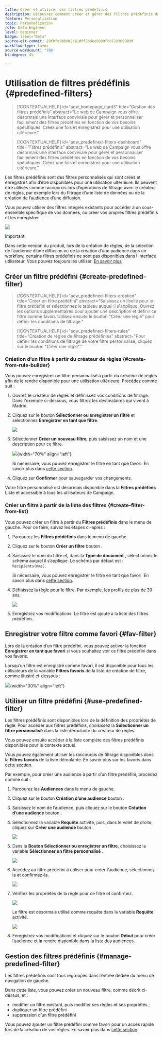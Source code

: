 ```yaml
---
title: Créer et utiliser des filtres prédéfinis
description: Découvrez comment créer et gérer des filtres prédéfinis dans l’interface utilisateur web d’Adobe Campaign
feature: Personalization
topic: Personalization
role: Data Engineer
level: Beginner
badge: label="Beta"
source-git-commit: 29fbfa9bb802ba1dff26dee8898fcb728309983d
workflow-type: tm+mt
source-wordcount: '786'
ht-degree: 4%

---
```


# Utilisation de filtres prédéfinis {#predefined-filters}

>[!CONTEXTUALHELP]
>id="acw_homepage_card3"
>title="Gestion des filtres prédéfinis"
>abstract="Le web de Campaign vous offre désormais une interface conviviale pour gérer et personnaliser facilement des filtres prédéfinis en fonction de vos besoins spécifiques. Créez une fois et enregistrez pour une utilisation ultérieure."

>[!CONTEXTUALHELP]
>id="acw_predefined-filters-dashboard"
>title="Filtres prédéfinis"
>abstract="Le web de Campaign vous offre désormais une interface conviviale pour gérer et personnaliser facilement des filtres prédéfinis en fonction de vos besoins spécifiques. Créez une fois et enregistrez pour une utilisation ultérieure."

Les filtres prédéfinis sont des filtres personnalisés qui sont créés et enregistrés afin d’être disponibles pour une utilisation ultérieure. Ils peuvent être utilisés comme raccourcis lors d’opérations de filtrage avec le créateur de règles, par exemple lors du filtrage d’une liste de données ou de la création de l’audience d’une diffusion.

Vous pouvez utiliser des filtres intégrés existants pour accéder à un sous-ensemble spécifique de vos données, ou créer vos propres filtres prédéfinis et les enregistrer.

![](assets/predefined-filters-menu.png)

>[!IMPORTANT]
>
>Dans cette version du produit, lors de la création de règles, de la sélection de l’audience d’une diffusion ou de la création d’une audience dans un workflow, certains filtres prédéfinis ne sont pas disponibles dans l’interface utilisateur. Vous pouvez toujours les utiliser. [En savoir plus](guardrails.md#predefined-filters-filters-guardrails-limitations)


## Créer un filtre prédéfini {#create-predefined-filter}

>[!CONTEXTUALHELP]
>id="acw_predefined-filters-creation"
>title="Créer un filtre prédéfini"
>abstract="Saisissez un libellé pour le filtre prédéfini et sélectionnez le tableau auquel il s&#39;applique. Ouvrez les options supplémentaires pour ajouter une description et définir ce filtre comme favori. Utilisez ensuite le bouton &quot;Créer une règle&quot; pour définir les conditions de filtrage."

>[!CONTEXTUALHELP]
>id="acw_predefined-filters-rules"
>title="Création de règles de filtrage prédéfinies"
>abstract="Pour définir les conditions de filtrage de votre filtre personnalisé, cliquez sur le bouton &quot;Créer une règle&quot;."

### Création d’un filtre à partir du créateur de règles {#create-from-rule-builder}

Vous pouvez enregistrer un filtre personnalisé à partir du créateur de règles afin de le rendre disponible pour une utilisation ultérieure. Procédez comme suit :

1. Ouvrez le créateur de règles et définissez vos conditions de filtrage. Dans l&#39;exemple ci-dessous, vous filtrez les destinataires qui vivent à Madrid.
1. Cliquez sur le bouton **Sélectionner ou enregistrer un filtre** et sélectionnez **Enregistrer en tant que filtre**.

   ![](assets/predefined-filters-save.png)

1. Sélectionner **Créer un nouveau filtre**, puis saisissez un nom et une description pour ce filtre.

   ![](assets/predefined-filters-save-filter.png){width="70%" align="left"}

   Si nécessaire, vous pouvez enregistrer le filtre en tant que favori. En savoir plus dans [cette section](#fav-filter).

1. Cliquez sur **Confirmer** pour sauvegarder vos changements.

Votre filtre personnalisé est désormais disponible dans la **Filtres prédéfinis** Liste et accessible à tous les utilisateurs de Campaign.


### Créer un filtre à partir de la liste des filtres {#create-filter-from-list}


Vous pouvez créer un filtre à partir du **Filtres prédéfinis** dans le menu de gauche. Pour ce faire, suivez les étapes ci-après :

1. Parcourez les **Filtres prédéfinis** dans le menu de gauche.
1. Cliquez sur le bouton **Créer un filtre** bouton .
1. Saisissez le nom du filtre et, dans la **Type de document** , sélectionnez le schéma auquel il s’applique. Le schéma par défaut est : `Recipients(nms)`.

   Si nécessaire, vous pouvez enregistrer le filtre en tant que favori. En savoir plus dans [cette section](#fav-filter).

1. Définissez la règle pour le filtre. Par exemple, les profils de plus de 30 ans.

   ![](assets/filter-30+.png)

1. Enregistrez vos modifications. Le filtre est ajouté à la liste des filtres prédéfinis.


## Enregistrer votre filtre comme favori {#fav-filter}

Lors de la création d’un filtre prédéfini, vous pouvez activer la fonction **Enregistrer en tant que favori** si vous souhaitez voir ce filtre prédéfini dans vos favoris.


Lorsqu’un filtre est enregistré comme favori, il est disponible pour tous les utilisateurs de la variable **Filtres favoris** de la liste de création de filtre, comme illustré ci-dessous :

![](assets/predefined-filters-favorite.png){width="30%" align="left"}


## Utiliser un filtre prédéfini {#use-predefined-filter}

Les filtres prédéfinis sont disponibles lors de la définition des propriétés de règle. Pour accéder aux filtres prédéfinis, choisissez la **Sélectionner un filtre personnalisé** dans la liste déroulante du créateur de règles.

Vous pouvez ensuite accéder à la liste complète des filtres prédéfinis disponibles pour le contexte actuel.

Vous pouvez également utiliser les raccourcis de filtrage disponibles dans la **Filtres favoris** de la liste déroulante. En savoir plus sur les favoris dans [cette section](#fav-filter).

Par exemple, pour créer une audience à partir d’un filtre prédéfini, procédez comme suit :

1. Parcourez les **Audiences** dans le menu de gauche.
1. Cliquez sur le bouton **Création d’une audience** bouton .
1. Saisissez le nom de l’audience, puis cliquez sur le bouton **Création d’une audience** bouton .
1. Sélectionnez la variable **Requête** activité, puis, dans le volet de droite, cliquez sur **Créer une audience** bouton .

   ![](assets//build-audience-from-filter.png)

1. Dans la **Bouton Sélectionner ou enregistrer un filtre**, choisissez la variable **Sélectionner un filtre personnalisé** .

   ![](assets/build-audience-select-custom-filter.png)

1. Accédez au filtre prédéfini à utiliser pour créer l’audience, sélectionnez-la et confirmez-la.

   ![](assets/build-audience-filter-list.png)

1. Vérifiez les propriétés de la règle pour ce filtre et confirmez.

   ![](assets/build-audience-check.png)

   Le filtre est désormais utilisé comme requête dans la variable **Requête** activité.

   ![](assets/build-audience-confirm.png)

1. Enregistrez vos modifications et cliquez sur le bouton **Début** pour créer l’audience et la rendre disponible dans la liste des audiences.

## Gestion des filtres prédéfinis {#manage-predefined-filter}

Les filtres prédéfinis sont tous regroupés dans l’entrée dédiée du menu de navigation de gauche.

Dans cette liste, vous pouvez créer un nouveau filtre, comme décrit ci-dessus, et :

* modifier un filtre existant, puis modifier ses règles et ses propriétés ;
* dupliquer un filtre prédéfini
* suppression d’un filtre prédéfini

Vous pouvez ajouter un filtre prédéfini comme favori pour un accès rapide lors de la création de vos règles. En savoir plus dans [cette section](#fav-filter).

<!--
## Built-in predefined filters {#ootb-predefined-filter}

Campaign comes with a set of predefined filters, built from the client console. These filters can be used to define your audiences, and rules. They must not be modified.
-->
